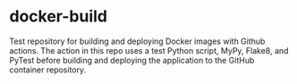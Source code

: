 # docker-build

Test repository for building and deploying Docker images with Github actions. 
The action in this repo uses a test Python script, MyPy, Flake8, and PyTest 
before building and deploying the application to the GitHub container repository.
